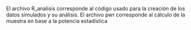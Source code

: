 El archivo R_analisis corresponde al código usado para la creación de los datos simulados y su análisis.
El archivo pwr corresponde al cálculo de la muestra en base a la potencia estadística
